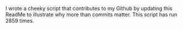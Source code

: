 I wrote a cheeky script that contributes to my Github by updating this ReadMe to illustrate why more than commits matter. This script has run 2859 times.